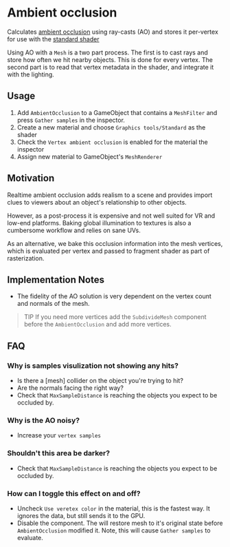 # Ambient occlusion

Calculates [ambient occlusion](https://en.wikipedia.org/wiki/Ambient_occlusion) using ray-casts (AO) and stores it per-vertex for use with the [standard shader]()

Using AO with a `Mesh` is a two part process. The first is to cast rays and store how often we hit nearby objects. This is done for every vertex. The second part is to read that vertex metadata in the shader, and integrate it with the lighting.

## Usage

1) Add `AmbientOcclusion` to a GameObject that contains a `MeshFilter` and press `Gather samples` in the inspector.
2) Create a new material and choose `Graphics tools/Standard` as the shader
3) Check the `Vertex ambient occlusion` is enabled for the material the inspector
4) Assign new material to GameObject's `MeshRenderer`

## Motivation

Realtime ambient occlusion adds realism to a scene and provides import clues to viewers about an object's relationship to other objects.

However, as a post-process it is expensive and not well suited for VR and low-end platforms. Baking global illumination to textures is also a cumbersome workflow and relies on sane UVs.

As an alternative, we bake this occlusion information into the mesh vertices, which is evaluated per vertex and passed to fragment shader as part of rasterization.

## Implementation Notes

- The fidelity of the AO solution is very dependent on the vertex count and normals of the mesh.

> TIP If you need more vertices add the `SubdivideMesh` component before the `AmbientOcclusion` and add more vertices.

## FAQ

### Why is samples visulization not showing any hits?

- Is there a [mesh] collider on the object you're trying to hit?
- Are the normals facing the right way? 
- Check that `MaxSampleDistance` is reaching the objects you expect to be occluded by.

### Why is the AO noisy?

- Increase your `vertex samples`

### Shouldn't this area be darker?

- Check that `MaxSampleDistance` is reaching the objects you expect to be occluded by.

### How can I toggle this effect on and off?

- Uncheck `Use veretex color` in the material, this is the fastest way. It ignores the data, but still sends it to the GPU.
- Disable the component. The will restore mesh to it's original state before `AmbientOcclusion` modified it. Note, this will cause `Gather samples` to evaluate.